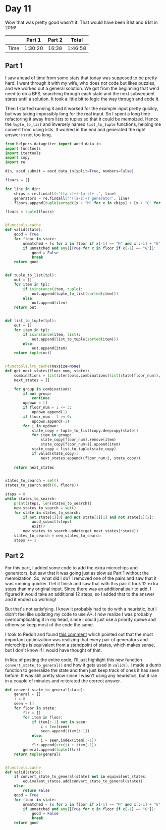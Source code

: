 # Day 11

Wow that was pretty good wasn't it. That would have been 81st and 61st in 2016!

|      | Part 1  | Part 2 | Total   |
|------|---------|--------|---------|
| Time | 1:30:20 | 16:38  | 1:46:58 |

## Part 1

I saw ahead of time from some stats that today was supposed to be pretty hard. I went through it with my wife, who does not code but likes puzzles, and we worked out a general solution. We got from the beginning that we'd need to do a BFS, searching through each state and the next subsequent states until a solution. It took a little bit to logic the way through and code it.

Then I started running it and it worked for the example input pretty quickly, but was taking impossibly long for the real input. So I spent a long time refactoring it away from lists to tuples so that it could be memoized. Hence the `tuple_to_list` and inversely named `list_to_tuple` functions, helping me convert from using lists. It worked in the end and generated the right answer in not too long.

```python
from helpers.datagetter import aocd_data_in
import functools
import itertools
import copy
import re

din, aocd_submit = aocd_data_in(split=True, numbers=False)

floors = []

for line in din:
    chips = re.findall(r'([a-z]+)-[a-z]+ .', line)
    generators = re.findall(r'([a-z]+) generator', line)
    floors.append(tuple(sorted([x + "M" for x in chips] + [x + "G" for x in generators])))

floors = tuple(floors)


@functools.cache
def valid(state):
    good = True
    for floor in state:
        unmatched = [x for x in floor if x[-1] == "M" and x[:-1] + "G" not in floor]
        if unmatched and any([True for x in floor if x[-1] == "G"]):
            good = False
            break
    return good


def tuple_to_list(tpl):
    out = []
    for item in tpl:
        if isinstance(item, tuple):
            out.append(tuple_to_list(sorted(item)))
        else:
            out.append(item)
    return out


def list_to_tuple(tpl):
    out = []
    for item in tpl:
        if isinstance(item, list):
            out.append(list_to_tuple(sorted(item)))
        else:
            out.append(item)
    return tuple(out)


@functools.lru_cache(maxsize=None)
def get_next_states(floor_num, state):
    combinations = list(itertools.combinations(list(state[floor_num]), 2)) + [[x] for x in list(state[floor_num])]
    next_states = []

    for group in combinations:
        if not group:
            continue
        updown = []
        if floor_num + 1 <= 3:
            updown.append(1)
        if floor_num - 1 >= 0:
            updown.append(-1)
        for i in updown:
            state_copy = tuple_to_list(copy.deepcopy(state))
            for item in group:
                state_copy[floor_num].remove(item)
                state_copy[floor_num+i].append(item)
            state_copy = list_to_tuple(state_copy)
            if valid(state_copy):
                next_states.append((floor_num+i, state_copy))
                
    return next_states


states_to_search = set()
states_to_search.add((0, floors))

steps = 0
while states_to_search:
    print(steps, len(states_to_search))
    new_states_to_search = set()
    for state in states_to_search:
        if not state[1][0] and not state[1][1] and not state[1][2]:
            aocd_submit(steps)
            exit()
        new_states_to_search.update(get_next_states(*state))
    states_to_search = new_states_to_search
    steps += 1
```

## Part 2

For this part, I added some code to add the extra microchips and generators, but saw that it was going just as slow as Part 1 without the memoization. So, what did I do? I removed one of the pairs and saw that it was running quicker. I let it finish and saw that with this pair it took 12 extra steps than my original input. Since there was an additional pair to add, I figured it would take an additional 12 steps, so I added that to the answer and it ended up working!

But that's not satisfying. I knew it probably had to do with a heuristic, but I didn't feel like updating my code to use A*. I now realize I was probably overcomplicating it in my head, since I could just use a priority queue and otherwise keep most of the code the same.

I took to Reddit and found [this comment](https://www.reddit.com/r/adventofcode/comments/5hoia9/comment/db1v1ws/?utm_source=share&utm_medium=web3x&utm_name=web3xcss&utm_term=1&utm_content=share_button) which pointed out that the most important optimization was realizing that every pair of generators and microchips is equivalent from a standpoint of states, which makes sense, but I don't know if I would have thought of that.

In lieu of posting the entire code, I'll just highlight this new function `convert_state_to_general()` and how it gets used in `valid()`. I made a dumb function to generalize the state and then just keep track of ones it has seen before. It was still pretty slow since I wasn't using any heuristics, but it ran in a couple of minutes and reiterated the correct answer.

```python
def convert_state_to_general(state):
    general = []
    i = 0
    seen = []
    for floor in state:
        flr = []
        for item in floor:
            if item[:-1] not in seen:
                i = len(seen)
                seen.append(item[:-1])
            else:
                i = seen.index(item[:-1])
            flr.append(str(i) + item[-1])
        general.append(tuple(flr))
    return tuple(general)


@functools.cache
def valid(state):
    if convert_state_to_general(state) not in equivalent_states:
        equivalent_states.add(convert_state_to_general(state))
    else:
        return False
    good = True
    for floor in state:
        unmatched = [x for x in floor if x[-1] == "M" and x[:-1] + "G" not in floor]
        if unmatched and any([True for x in floor if x[-1] == "G"]):
            good = False
            break
    return good
```
